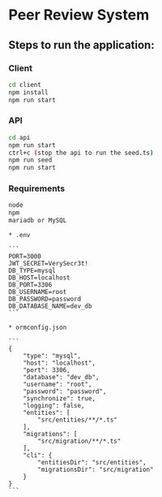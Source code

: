 # Peer Review System
## Steps to run the application:
### Client
```bash
cd client
npm install
npm run start
```
### API
```bash
cd api
npm run start
ctrl+c (stop the api to run the seed.ts)
npm run seed
npm run start
```
### Requirements
```bash
node
npm
mariadb or MySQL
```
    * .env

    ```
    PORT=3000
    JWT_SECRET=VerySecr3t!
    DB_TYPE=mysql
    DB_HOST=localhost
    DB_PORT=3306
    DB_USERNAME=root
    DB_PASSWORD=password
    DB_DATABASE_NAME=dev_db
    ```
    
    * ormconfig.json

    ```
    {
        "type": "mysql",
        "host": "localhost",
        "port": 3306,
        "database": "dev_db",
        "username": "root",
        "password": "password",
        "synchronize": true,
        "logging": false,
        "entities": [
            "src/entities/**/*.ts"
        ],
        "migrations": [
            "src/migration/**/*.ts"
        ],
        "cli": {
            "entitiesDir": "src/entities",
            "migrationsDir": "src/migration"
        }
    }
    ```
